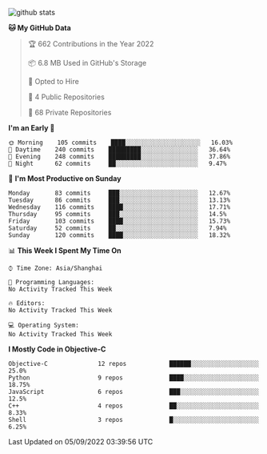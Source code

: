 
![github stats](https://github-readme-stats.vercel.app/api?username=ChesterYue&show_icons=true&count_private=true)

<!-- ![wakatime](https://github-readme-stats.vercel.app/api/wakatime?username=ChesterYue&layout=compact) -->

<!-- ![wakatime](https://github-readme-stats.vercel.app/api/top-langs/?username=ChesterYue&layout=compact) -->

<!--START_SECTION:waka-->
**🐱 My GitHub Data** 

> 🏆 662 Contributions in the Year 2022
 > 
> 📦 6.8 MB Used in GitHub's Storage 
 > 
> 💼 Opted to Hire
 > 
> 📜 4 Public Repositories 
 > 
> 🔑 68 Private Repositories  
 > 
**I'm an Early 🐤** 

```text
🌞 Morning    105 commits    ████░░░░░░░░░░░░░░░░░░░░░   16.03% 
🌆 Daytime    240 commits    █████████░░░░░░░░░░░░░░░░   36.64% 
🌃 Evening    248 commits    █████████░░░░░░░░░░░░░░░░   37.86% 
🌙 Night      62 commits     ██░░░░░░░░░░░░░░░░░░░░░░░   9.47%

```
📅 **I'm Most Productive on Sunday** 

```text
Monday       83 commits     ███░░░░░░░░░░░░░░░░░░░░░░   12.67% 
Tuesday      86 commits     ███░░░░░░░░░░░░░░░░░░░░░░   13.13% 
Wednesday    116 commits    ████░░░░░░░░░░░░░░░░░░░░░   17.71% 
Thursday     95 commits     ███░░░░░░░░░░░░░░░░░░░░░░   14.5% 
Friday       103 commits    ████░░░░░░░░░░░░░░░░░░░░░   15.73% 
Saturday     52 commits     ██░░░░░░░░░░░░░░░░░░░░░░░   7.94% 
Sunday       120 commits    ████░░░░░░░░░░░░░░░░░░░░░   18.32%

```


📊 **This Week I Spent My Time On** 

```text
⌚︎ Time Zone: Asia/Shanghai

💬 Programming Languages: 
No Activity Tracked This Week

🔥 Editors: 
No Activity Tracked This Week

💻 Operating System: 
No Activity Tracked This Week

```

**I Mostly Code in Objective-C** 

```text
Objective-C              12 repos            ██████░░░░░░░░░░░░░░░░░░░   25.0% 
Python                   9 repos             ████░░░░░░░░░░░░░░░░░░░░░   18.75% 
JavaScript               6 repos             ███░░░░░░░░░░░░░░░░░░░░░░   12.5% 
C++                      4 repos             ██░░░░░░░░░░░░░░░░░░░░░░░   8.33% 
Shell                    3 repos             █░░░░░░░░░░░░░░░░░░░░░░░░   6.25%

```



 Last Updated on 05/09/2022 03:39:56 UTC
<!--END_SECTION:waka-->
